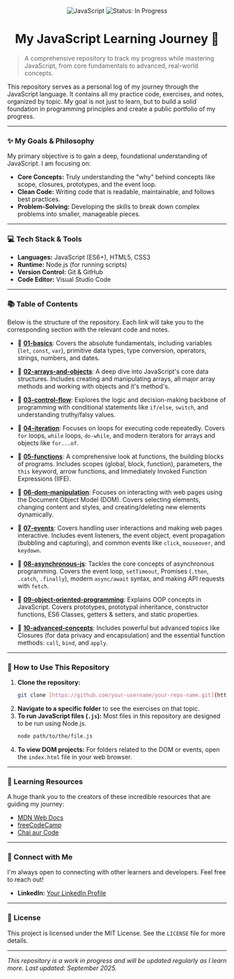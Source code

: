 <p align="center">
  <img src="https://img.shields.io/badge/JavaScript-F7DF1E?style=for-the-badge&logo=javascript&logoColor=black" alt="JavaScript">
  <img src="https://img.shields.io/badge/Status-In%20Progress-blue?style=for-the-badge" alt="Status: In Progress">
</p>

<h1 align="center">My JavaScript Learning Journey 🚀</h1>

> A comprehensive repository to track my progress while mastering JavaScript, from core fundamentals to advanced, real-world concepts.

This repository serves as a personal log of my journey through the JavaScript language. It contains all my practice code, exercises, and notes, organized by topic. My goal is not just to learn, but to build a solid foundation in programming principles and create a public portfolio of my progress.

---

### ✨ My Goals & Philosophy

My primary objective is to gain a deep, foundational understanding of JavaScript. I am focusing on:
* **Core Concepts:** Truly understanding the "why" behind concepts like scope, closures, prototypes, and the event loop.
* **Clean Code:** Writing code that is readable, maintainable, and follows best practices.
* **Problem-Solving:** Developing the skills to break down complex problems into smaller, manageable pieces.

---

### 💻 Tech Stack & Tools

* **Languages:** JavaScript (ES6+), HTML5, CSS3
* **Runtime:** Node.js (for running scripts)
* **Version Control:** Git & GitHub
* **Code Editor:** Visual Studio Code

---

### 📚 Table of Contents

Below is the structure of the repository. Each link will take you to the corresponding section with the relevant code and notes.

* 📂 **[01-basics](./01_basics/)**: Covers the absolute fundamentals, including variables (`let`, `const`, `var`), primitive data types, type conversion, operators, strings, numbers, and dates.

* 📂 **[02-arrays-and-objects](./02_arrays_objects/)**: A deep dive into JavaScript's core data structures. Includes creating and manipulating arrays, all major array methods and working with objects and it's method's.

* 📂 **[03-control-flow](./03-control-flow/)**: Explores the logic and decision-making backbone of programming with conditional statements like `if/else`, `switch`, and understanding truthy/falsy values.

* 📂 **[04-iteration](./04-iteration/)**: Focuses on loops for executing code repeatedly. Covers `for` loops, `while` loops, `do-while`, and modern iterators for arrays and objects like `for...of`.

* 📂 **[05-functions](./05-functions/)**: A comprehensive look at functions, the building blocks of programs. Includes scopes (global, block, function), parameters, the `this` keyword, arrow functions, and Immediately Invoked Function Expressions (IIFE).

* 📂 **[06-dom-manipulation](./06-dom-manipulation/)**: Focuses on interacting with web pages using the Document Object Model (DOM). Covers selecting elements, changing content and styles, and creating/deleting new elements dynamically.

* 📂 **[07-events](./07-events/)**: Covers handling user interactions and making web pages interactive. Includes event listeners, the event object, event propagation (bubbling and capturing), and common events like `click`, `mouseover`, and `keydown`.

* 📂 **[08-asynchronous-js](./08-asynchronous-js/)**: Tackles the core concepts of asynchronous programming. Covers the event loop, `setTimeout`, Promises (`.then`, `.catch`, `.finally`), modern `async/await` syntax, and making API requests with `fetch`.

* 📂 **[09-object-oriented-programming](./09-object-oriented-programming/)**: Explains OOP concepts in JavaScript. Covers prototypes, prototypal inheritance, constructor functions, ES6 Classes, getters & setters, and static properties.

* 📂 **[10-advanced-concepts](./10-advanced-concepts/)**: Includes powerful but advanced topics like Closures (for data privacy and encapsulation) and the essential function methods: `call`, `bind`, and `apply`.

---

### 🚀 How to Use This Repository

1.  **Clone the repository:**
    ```bash
    git clone [https://github.com/your-username/your-repo-name.git](https://github.com/your-username/your-repo-name.git)
    ```
2.  **Navigate to a specific folder** to see the exercises on that topic.
3.  **To run JavaScript files (`.js`):** Most files in this repository are designed to be run using Node.js.
    ```bash
    node path/to/the/file.js
    ```
4.  **To view DOM projects:** For folders related to the DOM or events, open the `index.html` file in your web browser.

---

### 📖 Learning Resources

A huge thank you to the creators of these incredible resources that are guiding my journey:
* [MDN Web Docs](https://developer.mozilla.org/en-US/)
* [freeCodeCamp](https://www.freecodecamp.org/)
* [Chai aur Code](https://www.youtube.com/@chaiaurcode)

---

### 🤝 Connect with Me

I'm always open to connecting with other learners and developers. Feel free to reach out!

* **LinkedIn:** [Your LinkedIn Profile](https://www.linkedin.com/in/jayesh-thar/)

---

### 📜 License

This project is licensed under the MIT License. See the `LICENSE` file for more details.

---

*This repository is a work in progress and will be updated regularly as I learn more. Last updated: September 2025.*